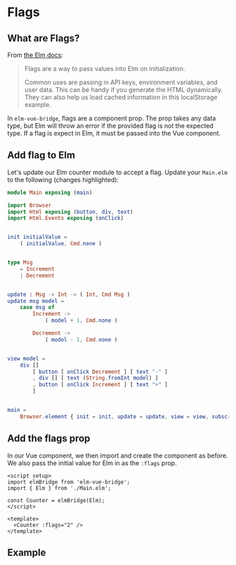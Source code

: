 <script setup>
  import CounterWithFlags from '../../../../.vuepress/components/CounterWithFlags.vue'
</script>

# Flags

## What are Flags?

From [the Elm docs](https://guide.elm-lang.org/interop/flags.html):

> Flags are a way to pass values into Elm on initialization.
> 
> Common uses are passing in API keys, environment variables, and user data. This can be handy if you generate the HTML dynamically. They can also help us load cached information in this localStorage example.

In `elm-vue-bridge`, flags are a component prop. The prop takes any data type, but Elm will throw an error if the provided flag is not the expected type. If a flag is expect in Elm, it must be passed into the Vue component.

## Add flag to Elm

Let's update our Elm counter module to accept a flag. Update your `Main.elm` to the following (changes highlighted):

```elm {8-9,17,21,24,36}
module Main exposing (main)

import Browser
import Html exposing (button, div, text)
import Html.Events exposing (onClick)


init initialValue =
    ( initialValue, Cmd.none )


type Msg
    = Increment
    | Decrement


update : Msg -> Int -> ( Int, Cmd Msg )
update msg model =
    case msg of
        Increment ->
            ( model + 1, Cmd.none )

        Decrement ->
            ( model - 1, Cmd.none )


view model =
    div []
        [ button [ onClick Decrement ] [ text "-" ]
        , div [] [ text (String.fromInt model) ]
        , button [ onClick Increment ] [ text "+" ]
        ]


main =
    Browser.element { init = init, update = update, view = view, subscriptions = \_ -> Sub.none }
```

## Add the flags prop

In our Vue component, we then import and create the component as before. We also pass the initial value for Elm in as the `:flags` prop.

```vue
<script setup>
import elmBridge from 'elm-vue-bridge';
import { Elm } from './Main.elm';

const Counter = elmBridge(Elm);
</script>

<template>
  <Counter :flags="2" />
</template>
```

## Example

<CounterWithFlags />

